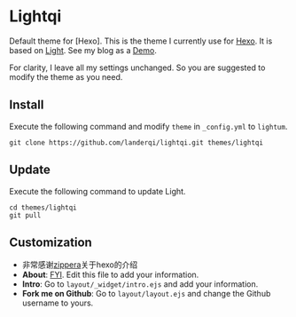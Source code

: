 # Lightqi

Default theme for [Hexo].
This is the theme I currently use for [Hexo](http://hexo.io/). It is based on [Light](https://github.com/hexojs/hexo-theme-light). See my blog as a [Demo](http://landerqi.com/).

For clarity, I leave all my settings unchanged. So you are suggested to modify the theme as you need.

## Install

Execute the following command and modify `theme` in `_config.yml` to `lightum`.

```
git clone https://github.com/landerqi/lightqi.git themes/lightqi
```

## Update

Execute the following command to update Light.

```
cd themes/lightqi
git pull
```


## Customization
- 非常感谢[zippera](http://zipperary.com/2013/05/28/hexo-guide-1/)关于hexo的介绍
- **About**: [FYI](http://zipperary.com/2013/05/30/hexo-guide-4/). Edit this file to add your information. 
- **Intro**: Go to `layout/_widget/intro.ejs` and add your information.
- **Fork me on Github**: Go to `layout/layout.ejs` and change the Github username to yours.
